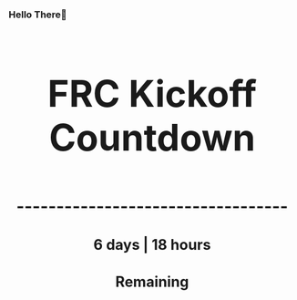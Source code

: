 ### Hello There👋

<!---START-TIMER--->
<h3 align='center' style='font-size: 64px;'>FRC Kickoff Countdown</h3>
<h3 align='center' style='font-size: 30px;'>----------------------------------</h3>
<h3 align='center' style='font-size: 25px;'>6 days | 18 hours</h3>
<h3 align='center' style='font-size: 25px;'>Remaining</h3>
<!---END-TIMER--->
